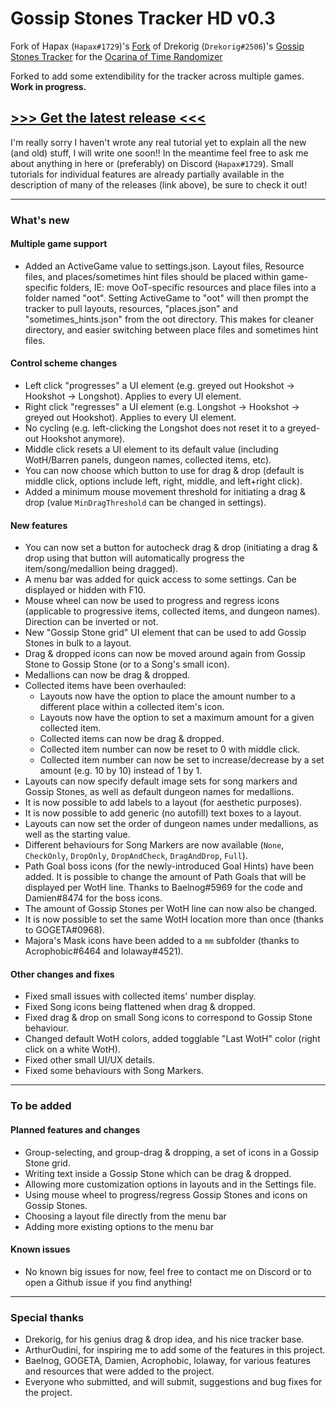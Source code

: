 # Gossip Stones Tracker HD v0.3
Fork of Hapax (`Hapax#1729`)'s [Fork](https://github.com/HapaxL/GSTHD/tree/master) of Drekorig (`Drekorig#2506`)'s [Gossip Stones Tracker](https://github.com/Draeko/ootr_gst/tree/ladder_version) for the [Ocarina of Time Randomizer](https://ootrandomizer.com)

Forked to add some extendibility for the tracker across multiple games. **Work in progress.**

## [>>> Get the latest release <<<](https://github.com/HapaxL/GSTHD/releases/latest)

I'm really sorry I haven't wrote any real tutorial yet to explain all the new (and old) stuff, I will write one soon!! In the meantime feel free to ask me about anything in here or (preferably) on Discord (`Hapax#1729`). Small tutorials for individual features are already partially available in the description of many of the releases (link above), be sure to check it out!
___

### What's new
#### Multiple game support
- Added an ActiveGame value to settings.json. Layout files, Resource files, and places/sometimes hint files should be placed within game-specific folders, IE: move OoT-specific resources and place files into a folder named "oot". Setting ActiveGame to "oot" will then prompt the tracker to pull layouts, resources, "places.json" and "sometimes_hints.json" from the oot directory. This makes for cleaner directory, and easier switching between place files and sometimes hint files.

#### Control scheme changes
- Left click "progresses" a UI element (e.g. greyed out Hookshot -> Hookshot -> Longshot). Applies to every UI element.
- Right click "regresses" a UI element (e.g. Longshot -> Hookshot -> greyed out Hookshot). Applies to every UI element.
- No cycling (e.g. left-clicking the Longshot does not reset it to a greyed-out Hookshot anymore).
- Middle click resets a UI element to its default value (including WotH/Barren panels, dungeon names, collected items, etc).
- You can now choose which button to use for drag & drop (default is middle click, options include left, right, middle, and left+right click).
- Added a minimum mouse movement threshold for initiating a drag & drop (value `MinDragThreshold` can be changed in settings).

#### New features
- You can now set a button for autocheck drag & drop (initiating a drag & drop using that button will automatically progress the item/song/medallion being dragged).
- A menu bar was added for quick access to some settings. Can be displayed or hidden with F10.
- Mouse wheel can now be used to progress and regress icons (applicable to progressive items, collected items, and dungeon names). Direction can be inverted or not.
- New "Gossip Stone grid" UI element that can be used to add Gossip Stones in bulk to a layout.
- Drag & dropped icons can now be moved around again from Gossip Stone to Gossip Stone (or to a Song's small icon).
- Medallions can now be drag & dropped.
- Collected items have been overhauled:
  - Layouts now have the option to place the amount number to a different place within a collected item's icon.
  - Layouts now have the option to set a maximum amount for a given collected item.
  - Collected items can now be drag & dropped.
  - Collected item number can now be reset to 0 with middle click.
  - Collected item number can now be set to increase/decrease by a set amount (e.g. 10 by 10) instead of 1 by 1.
- Layouts can now specify default image sets for song markers and Gossip Stones, as well as default dungeon names for medallions.
- It is now possible to add labels to a layout (for aesthetic purposes).
- It is now possible to add generic (no autofill) text boxes to a layout.
- Layouts can now set the order of dungeon names under medallions, as well as the starting value.
- Different behaviours for Song Markers are now available (`None`, `CheckOnly`, `DropOnly`, `DropAndCheck`, `DragAndDrop`, `Full`).
- Path Goal boss icons (for the newly-introduced Goal Hints) have been added. It is possible to change the amount of Path Goals that will be displayed per WotH line. Thanks to Baelnog#5969 for the code and Damien#8474 for the boss icons.
- The amount of Gossip Stones per WotH line can now also be changed.
- It is now possible to set the same WotH location more than once (thanks to GOGETA#0968).
- Majora's Mask icons have been added to a `mm` subfolder (thanks to Acrophobic#6464 and lolaway#4521).

#### Other changes and fixes
- Fixed small issues with collected items' number display.
- Fixed Song icons being flattened when drag & dropped.
- Fixed drag & drop on small Song icons to correspond to Gossip Stone behaviour.
- Changed default WotH colors, added togglable "Last WotH" color (right click on a white WotH).
- Fixed other small UI/UX details.
- Fixed some behaviours with Song Markers.
___

### To be added
#### Planned features and changes
- Group-selecting, and group-drag & dropping, a set of icons in a Gossip Stone grid.
- Writing text inside a Gossip Stone which can be drag & dropped.
- Allowing more customization options in layouts and in the Settings file.
- Using mouse wheel to progress/regress Gossip Stones and icons on Gossip Stones.
- Choosing a layout file directly from the menu bar
- Adding more existing options to the menu bar

#### Known issues
- No known big issues for now, feel free to contact me on Discord or to open a Github issue if you find anything!
___

### Special thanks
- Drekorig, for his genius drag & drop idea, and his nice tracker base.
- ArthurOudini, for inspiring me to add some of the features in this project.
- Baelnog, GOGETA, Damien, Acrophobic, lolaway, for various features and resources that were added to the project.
- Everyone who submitted, and will submit, suggestions and bug fixes for the project.
